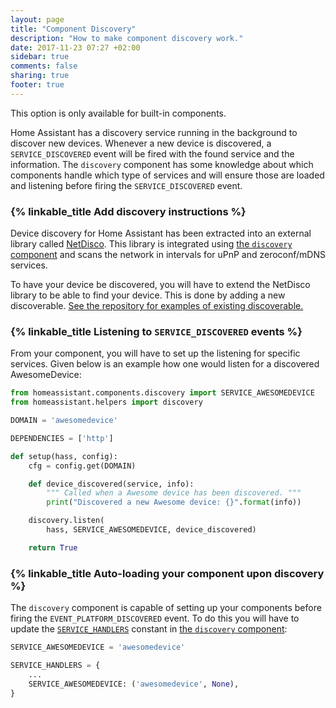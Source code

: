 ```yaml
---
layout: page
title: "Component Discovery"
description: "How to make component discovery work."
date: 2017-11-23 07:27 +02:00
sidebar: true
comments: false
sharing: true
footer: true
---
```


<p class='note warning'>
This option is only available for built-in components.
</p>

Home Assistant has a discovery service running in the background to discover new devices. Whenever a new device is discovered, a `SERVICE_DISCOVERED` event will be fired with the found service and the information. The `discovery` component has some knowledge about which components handle which type of services and will ensure those are loaded and listening before firing the `SERVICE_DISCOVERED` event.

### {% linkable_title Add discovery instructions %}

Device discovery  for Home Assistant has been extracted into an external library called [NetDisco](https://github.com/home-assistant/netdisco). This library is integrated using [the `discovery` component](https://github.com/home-assistant/home-assistant/blob/dev/homeassistant/components/discovery.py) and scans the network in intervals for uPnP and zeroconf/mDNS services.

To have your device be discovered, you will have to extend the NetDisco library to be able to find your device. This is done by adding a new discoverable. [See the repository for examples of existing discoverable.](https://github.com/home-assistant/netdisco/tree/master/netdisco/discoverables)

### {% linkable_title Listening to `SERVICE_DISCOVERED` events %}

From your component, you will have to set up the listening for specific services. Given below is an example how one would listen for a discovered AwesomeDevice:

```python
from homeassistant.components.discovery import SERVICE_AWESOMEDEVICE
from homeassistant.helpers import discovery

DOMAIN = 'awesomedevice'

DEPENDENCIES = ['http']

def setup(hass, config):
    cfg = config.get(DOMAIN)

    def device_discovered(service, info):
        """ Called when a Awesome device has been discovered. """
        print("Discovered a new Awesome device: {}".format(info))

    discovery.listen(
        hass, SERVICE_AWESOMEDEVICE, device_discovered)

    return True
```

### {% linkable_title Auto-loading your component upon discovery %}

The `discovery` component is capable of setting up your components before firing the `EVENT_PLATFORM_DISCOVERED` event. To do this you will have to update the [`SERVICE_HANDLERS`](https://github.com/home-assistant/home-assistant/blob/dev/homeassistant/components/discovery.py#L40) constant in [the `discovery` component](https://github.com/home-assistant/home-assistant/blob/dev/homeassistant/components/discovery.py):

```python
SERVICE_AWESOMEDEVICE = 'awesomedevice'

SERVICE_HANDLERS = {
    ...
    SERVICE_AWESOMEDEVICE: ('awesomedevice', None),
}
